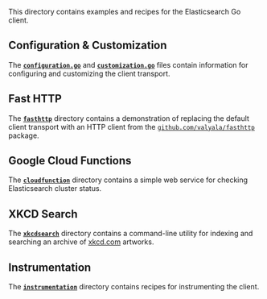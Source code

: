 This directory contains examples and recipes for the Elasticsearch Go client.

## Configuration & Customization

The [**`configuration.go`**](./configuration.go) and [**`customization.go`**](./customization.go) files contain information for configuring and customizing the client transport.

## Fast HTTP

The [**`fasthttp`**](./fasthttp) directory contains a demonstration of replacing the default client transport with an HTTP client from the [`github.com/valyala/fasthttp`](https://godoc.org/github.com/valyala/fasthttp) package.

## Google Cloud Functions

The [**`cloudfunction`**](./cloudfunction) directory contains a simple web service for checking Elasticsearch cluster status.

## XKCD Search

The [**`xkcdsearch`**](./xkcdsearch) directory contains a command-line utility for indexing and searching an archive of [xkcd.com](https://xkcd.com) artworks.

## Instrumentation

The [**`instrumentation`**](./instrumentation) directory contains recipes for instrumenting the client.
